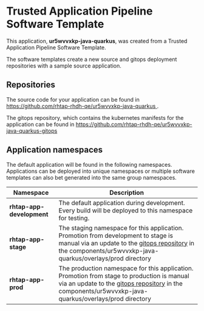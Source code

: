 # Trusted Application Pipeline Software Template

This application, **ur5wvvxkp-java-quarkus**, was created from a Trusted Application Pipeline Software Template.

The software templates create a new source and gitops deployment repositories with a sample source application. 

## Repositories

The source code for your application can be found in [https://github.com/rhtap-rhdh-qe/ur5wvvxkp-java-quarkus ](https://github.com/rhtap-rhdh-qe/ur5wvvxkp-java-quarkus ).
 
The gitops repository, which contains the kubernetes manifests for the application can be found in 
[https://github.com/rhtap-rhdh-qe/ur5wvvxkp-java-quarkus-gitops ](https://github.com/rhtap-rhdh-qe/ur5wvvxkp-java-quarkus-gitops ) 

## Application namespaces 

The default application will be found in the following namespaces. Applications can be deployed into unique namespaces or multiple software templates can also bet generated into the same group namespaces.  

|  Namespace   |  Description   |  
| -------- | -------- |   
| **rhtap-app-development** | The default application during development. Every build will be deployed to this namespace for testing. | 
| **rhtap-app-stage** | The staging namespace for this application. Promotion from development to stage is manual via an update to the [gitops repository](https://github.com/rhtap-rhdh-qe/ur5wvvxkp-java-quarkus-gitops ) in the components/ur5wvvxkp-java-quarkus/overlays/prod directory |  
| **rhtap-app-prod** | The production namespace for this application. Promotion from stage to production is manual via an update to the [gitops repository](https://github.com/rhtap-rhdh-qe/ur5wvvxkp-java-quarkus-gitops ) in the components/ur5wvvxkp-java-quarkus/overlays/prod directory | 
